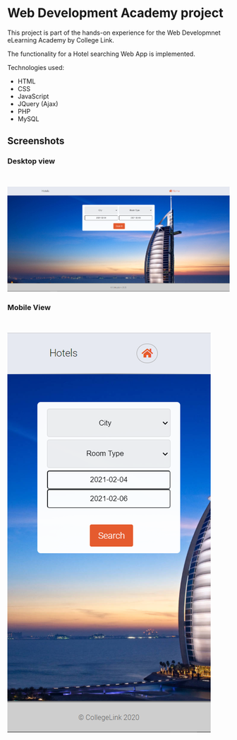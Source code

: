 # Web Development Academy project
This project is part of the hands-on experience for the Web Developmnet eLearning Academy by College Link.

The functionality for a Hotel searching Web App is implemented.

Technologies used:
- HTML
- CSS
- JavaScript
- JQuery (Ajax)
- PHP
- MySQL

## Screenshots ##

### Desktop view ###
<br />

![Index image](media/index.png)

### Mobile View ###
<br />

![Index image Mobile](media/index-mobile.png)

